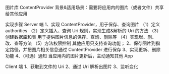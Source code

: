 图片库 ContentProvider 
背景&适用场景：需要将应用内的图片（或者文件）共享给其他应用

实现步骤
Server 端
1、实现 ContentProvider，用于保存、查询图片
（1）定义 authorities
（2）定义插入、查询 Uri 规则，实现生成&解析的 Uri 的方法
（3）创建数据库和表
用于提供图片信息的保存、查询、删除等
（4）实现增、删、改、查等方法
（5）方法权限控制
其他应用只支持查询功能；
2、保存图片到指定路径，并把图片相关信息通过 ContentProvider 进行保存
3、实现更新、删除功能
4、（可选）通知
当应用内的图片更新后，主动通知其他 App

Client 端
1、获取到文件的 Uri
2、通过 Uri 解析出图片
3、监听变化